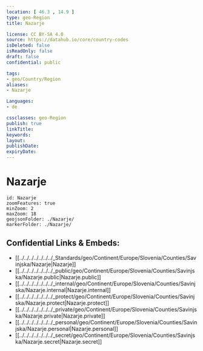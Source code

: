 ```yaml
---
location: [ 46.3 , 14.9 ] 
type: geo-Region
title: Nazarje

license: CC BY-SA 4.0
source: https://datahub.io/core/country-codes
isDeleted: false
isReadOnly: false
draft: false
confidential: public

tags:
- geo/Country/Region
aliases:
- Nazarje

Languages:
- de

cssclasses: geo-Region
publish: true
linkTitle: 
keywords: 
layout: 
publishDate: 
expiryDate: 
---
```


# Nazarje

```leaflet
id: Nazarje
zoomFeatures: true 
minZoom: 2 
maxZoom: 18
geojsonFolder: ./Nazarje/
markerFolder: ./Nazarje/
```


## Confidential Links & Embeds: 
- [[../../../../../../../_Standards/geo/Continent/Europe/Slovenia/Counties/Savinjska/Nazarje|Nazarje]] 
- [[../../../../../../../_public/geo/Continent/Europe/Slovenia/Counties/Savinjska/Nazarje.public|Nazarje.public]] 
- [[../../../../../../../_internal/geo/Continent/Europe/Slovenia/Counties/Savinjska/Nazarje.internal|Nazarje.internal]] 
- [[../../../../../../../_protect/geo/Continent/Europe/Slovenia/Counties/Savinjska/Nazarje.protect|Nazarje.protect]] 
- [[../../../../../../../_private/geo/Continent/Europe/Slovenia/Counties/Savinjska/Nazarje.private|Nazarje.private]] 
- [[../../../../../../../_personal/geo/Continent/Europe/Slovenia/Counties/Savinjska/Nazarje.personal|Nazarje.personal]] 
- [[../../../../../../../_secret/geo/Continent/Europe/Slovenia/Counties/Savinjska/Nazarje.secret|Nazarje.secret]] 

